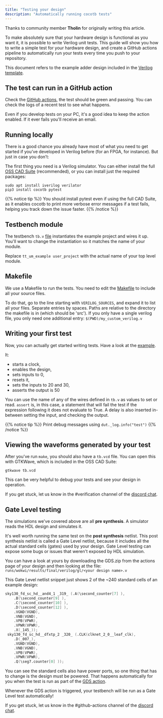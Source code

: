 ```yaml
---
title: "Testing your design"
description: "Automatically running cocotb tests"
---
```


Thanks to community member **Tholin** for originally writing this article.

To make absolutely sure that your hardware design is functional as you want it, it is possible to write Verilog unit tests. This guide will show you how to write a simple test for your hardware design, and create a GitHub actions pipeline to automatically run your tests every time you push to your repository.

This document refers to the example adder design included in the [Verilog template](https://github.com/TinyTapeout/ttihp-verilog-template/tree/main).

## The test can run in a GitHub action

Check the [GitHub actions](https://github.com/TinyTapeout/ttihp-verilog-template/actions), the test should be green and passing. You can check the logs of a recent test to see what happens. 

Even if you develop tests on your PC, it's a good idea to keep the action enabled. If it ever fails you'll receive an email.

## Running locally

There is a good chance you already have most of what you need to get started if you’ve developed in Verilog before (for an FPGA, for instance). But just in case you don’t:

The first thing you need is a Verilog simulator. You can either install the full [OSS CAD Suite](https://github.com/YosysHQ/oss-cad-suite-build) (recommended), or you can install just the required packages:

```
sudo apt install iverilog verilator
pip3 install cocotb pytest
```

{{% notice tip %}}
You should install pytest even if using the full CAD Suite, as it enables cocotb to print more verbose error messages if a test fails, helping you track down the issue faster.
{{% /notice %}}

## Testbench module

The testbench `tb.v` [file](https://github.com/TinyTapeout/ttihp-verilog-template/blob/main/test/tb.v#L26) instantiates the example project and wires it up. You'll want to change the instantiation so it matches the name of your module.

Replace `tt_um_example user_project` with the actual name of your top level module. 

## Makefile

We use a Makefile to run the tests. You need to edit the [Makefile](https://github.com/TinyTapeout/ttihp-verilog-template/blob/main/test/Makefile#L8) to include all your source files.

To do that, go to the line starting with `VERILOG_SOURCES`, and expand it to list all your files. Separate entries by spaces. Paths are relative to the directory the makefile is in (which should be 'src'). If you only have a single verilog file, you only need one additional entry: `$(PWD)/my_custom_verilog.v`

## Writing your first test

Now, you can actually get started writing tests. Have a look at the [example](https://github.com/TinyTapeout/ttihp-verilog-template/blob/main/test/test.py).

It:

* starts a clock, 
* enables the design, 
* sets inputs to 0,
* resets it,
* sets the inputs to 20 and 30,
* asserts the output is 50

You can use the name of any of the wires defined in `tb.v` as values to set or read. `assert` is, in this case, a statement that will fail the test if the expression following it does not evaluate to True. A delay is also inserted in-between setting the input, and checking the output.

{{% notice tip %}}
Print debug messages using `dut._log.info("test")`
{{% /notice %}}

## Viewing the waveforms generated by your test

After you've run `make`, you should also have a `tb.vcd` file. You can open this with GTKWave, which is included in the OSS CAD Suite:

```shell
gtkwave tb.vcd
```

This can be very helpful to debug your tests and see your design in operation.

If you get stuck, let us know in the #verification channel of the [discord chat](https://discord.gg/U8fAcjxCYY).

## Gate Level testing

The simulations we've covered above are all **pre synthesis**. A simulator reads the HDL design and simulates it.

It's well worth running the same test on the **post synthesis** netlist. 
This post synthesis netlist is called a Gate Level netlist, because it includes all the actual standard cells (gates) used by your design. 
Gate Level testing can expose some bugs or issues that weren't exposed by HDL simulation.

You can have a look at yours by downloading the GDS.zip from the actions page of your design and then looking at the file: `runs/wokwi/results/final/verilog/gl/<your design name>.v`

This Gate Level netlist snippet just shows 2 of the ~240 standard cells of an example design:

```verilog
sky130_fd_sc_hd__and4_1 _319_ (.A(\second_counter[7] ),
    .B(\second_counter[9] ),
    .C(\second_counter[10] ),
    .D(\second_counter[12] ),
    .VGND(VGND),
    .VNB(VGND),
    .VPB(VPWR),
    .VPWR(VPWR),
    .X(_145_));
 sky130_fd_sc_hd__dfxtp_2 _320_ (.CLK(clknet_2_0__leaf_clk),
    .D(_007_),
    .VGND(VGND),
    .VNB(VGND),
    .VPB(VPWR),
    .VPWR(VPWR),
    .Q(\seg7.counter[0] ));
```

You can see the standard cells also have power ports, so one thing that has to change is the design must be powered. That happens automatically for you when the test is run as part of the [GDS action](https://github.com/TinyTapeout/ttihp-verilog-template/blob/main/.github/workflows/gds.yaml#L26).

Whenever the GDS action is triggered, your testbench will be run as a Gate Level test automatically!

If you get stuck, let us know in the #github-actions channel of the [discord chat](https://discord.gg/U8fAcjxCYY).
